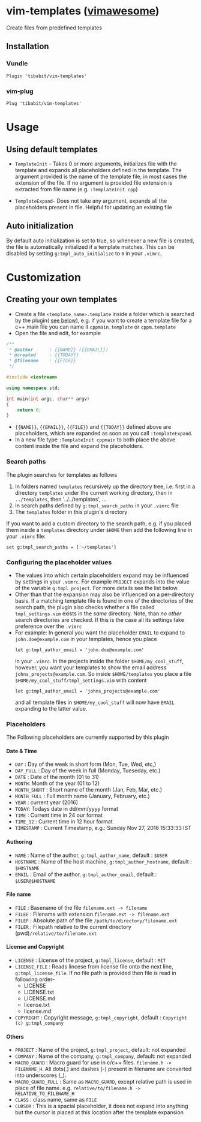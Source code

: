 # vim-templates ([vimawesome](http://vimawesome.com/plugin/vim-templates-are-made-of))
Create files from predefined templates

## Installation
### Vundle
```
Plugin 'tibabit/vim-templates'
```
### vim-plug
```
Plug 'tibabit/vim-templates'
```

# Usage
## Using default templates
- `TemplateInit` - Takes 0 or more arguments, initializes file with the template and expands all placeholders defined in the template.
  The argument provided is the name of the template file, in most cases the extension of the file.
  If no argument is provided file extension is extracted from file name (e.g. ``:TemplateInit cpp``)

- `TemplateExpand`-  Does not take any argument, expands all the placeholders present in file.
  Helpful for updating an existing file

## Auto initialization
By default auto initialization is set to true, so whenever a new file is created,
the file is automatically initialized if a template matches.
This can be disabled by setting `g:tmpl_auto_initialize` to `0` in your `.vimrc`.

# Customization
## Creating your own templates
- Create a file `<template_name>.template` inside a folder which is searched
  by the plugin( [see below](#search-paths)),
  e.g. if you want to create a template file for a c++ main file you
  can name it `cppmain.template` or `cppm.template`
- Open the file and edit, for example
```CPP
/**
 * @author		: {{NAME}} ({{EMAIL}})
 * @created		: {{TODAY}}
 * @filename	: {{FILE}}
 */

#include <iostream>

using namespace std;

int main(int argc, char** argv)
{
	return 0;
}
```
- `{{NAME}}`, `{{EMAIL}}`, `{{FILE}}` and `{{TODAY}}`
defined above are placeholders, which are expanded as soon as you call
``:TemplateExpand``.
- In a new file type ``:TemplateInit cppmain`` to both place the above
  content inside the file and expand the placeholders.


### Search paths
The plugin searches for templates as follows

1. In folders named `templates` recursively up the directory tree,
   i.e. first in a directory `templates` under the current working
   directory, then in `../templates`, then '../../templates', ...
2. In search paths defined by `g:tmpl_search_paths` in your `.vimrc` file
3. The `templates` folder in this plugin's directory

If you want to add a custom directory to the search path,
e.g. if you placed them inside a ``templates`` directory under ``$HOME`` then
add the following line in your ``.vimrc`` file:
```
set g:tmpl_search_paths = ['~/templates']
```

### Configuring the placeholder values
- The values into which certain placeholders expand may be influenced
  by settings in your `.vimrc`. For example `PROJECT` expands into the
  value of the variable `g:tmpl_project`. For more details see the
  list below.
- Other than that the expansion may also be influenced on a per-directory basis.
  If a matching template file is found in one of the directories of the
  search path, the plugin also checks whether a file called `tmpl_settings.vim`
  exists in the *same* directory. Note, than *no other* search directories
  are checked.
  If this is the case all its settings take preference over the ``.vimrc``
- For example: In general you want the placeholder ``EMAIL`` to expand to
  ``john.doe@example.com`` in your templates, hence you place
  ```
  let g:tmpl_author_email = 'john.doe@example.com'
  ```
  in your ``.vimrc``.
  In the projects inside the folder `$HOME/my_cool_stuff`, however,
  you want your templates to show the email address ``johns_projects@example.com``.
  So inside ``$HOME/templates`` you place a file ``$HOME/my_cool_stuff/tmpl_settings.vim``
  with content
  ```
  let g:tmpl_author_email = 'johns_projects@example.com'
  ```
  and all template files in ``$HOME/my_cool_stuff`` will now have `EMAIL`
  expanding to the latter value.

### Placeholders
The Following placeholders are currently supported by this plugin

#### Date & Time
- `DAY` : Day of the week in short form (Mon, Tue, Wed, etc,)
- `DAY_FULL` : Day of the week in full (Monday, Tueseday, etc.)
- `DATE` : Date of the month (01 to 31)
- `MONTH`: Month of the year (01 to 12)
- `MONTH_SHORT` : Short name of the month (Jan, Feb, Mar, etc.)
- `MONTH_FULL` : Full month name (January, February, etc.)
- `YEAR` : current year (2016)
- `TODAY`: Todays date in dd/mm/yyyy format
- `TIME` : Current time in 24 our format
- `TIME_12` : Current time in 12 hour format
- `TIMESTAMP` : Current Timestamp, e.g.: Sunday Nov 27, 2016 15:33:33 IST

#### Authoring
- `NAME` : Name of the author, `g:tmpl_author_name`, default : `$USER`
- `HOSTNAME` : Name of the host machine, `g:tmpl_author_hostname`, default : `$HOSTNAME`
- `EMAIL` : Email of the author, `g:tmpl_author_email`, default : `$USER@$HOSTNAME`

#### File name
- `FILE` : Basename of the file `filename.ext -> filename`
- `FILEE` : Filename with extension `filename.ext -> filename.ext`
- `FILEF` : Absolute path of the file `/path/to/directory/filename.ext`
- `FILER` : Filepath relative to the current directory (pwd)`/relative/to/filename.ext`

#### License and Copyright
- `LICENSE` : License of the project, `g:tmpl_license`, default : `MIT`
- `LICENSE_FILE` : Reads lincese from license file onto the next line, `g:tmpl_license_file`. If no file path is provided
    then file is read in following order-
    - LICENSE
    - LICENSE.txt
    - LICENSE.md
    - license.txt
    - license.md
- `COPYRIGHT` : Copyright message, `g:tmpl_copyright`, default : `Copyright (c) g:tmpl_company`

#### Others
- `PROJECT` : Name of the project, `g:tmpl_project`, default: not expanded
- `COMPANY` : Name of the company, `g:tmpl_company`, default: not expanded
- `MACRO_GUARD` : Macro guard for use in c/c++ files. `filename.h -> FILENAME_H`. All dots(.) and dashes (-) present in filename are converted into underscores (_).
- `MACRO_GUARD_FULL` : Same as `MACRO_GUARD`, except relative path is used in place of file name. e.g. `relative/to/filename.h -> RELATIVE_TO_FILENAME_H`
- `CLASS` : class name, same as `FILE`
- `CURSOR` : This is a spacial placeholder, it does not expand into anything but the cursor is placed at this location after the template expansion

